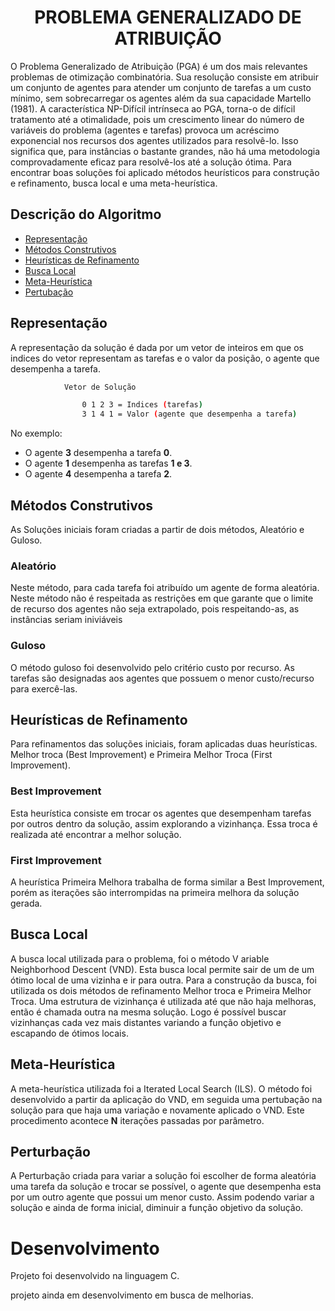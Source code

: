   #  <center> PROBLEMA GENERALIZADO DE ATRIBUIÇÃO </center>

O Problema Generalizado de Atribuição (PGA) é um dos mais relevantes problemas de otimização combinatória. Sua resolução consiste em atribuir um conjunto de
agentes para atender um conjunto de tarefas a um custo mínimo, sem sobrecarregar os
agentes além da sua capacidade Martello (1981). A característica NP-Difícil intrínseca
ao PGA, torna-o de difícil tratamento até a otimalidade, pois um crescimento linear do
número de variáveis do problema (agentes e tarefas) provoca um acréscimo exponencial
nos recursos dos agentes utilizados para resolvê-lo. Isso significa que, para instâncias o
bastante grandes, não há uma metodologia comprovadamente eficaz para resolvê-los até
a solução ótima.
Para encontrar boas soluções foi aplicado métodos heurísticos para construção e
refinamento, busca local e uma meta-heurística.


 

 ## Descrição do Algoritmo

- [Representação](#Representação)
- [Métodos Construtivos](#Métodos-Construtivos)
- [Heurísticas de Refinamento](#Heurísticas-de-Refinamento)
- [Busca Local](#Busca-Local)
- [Meta-Heurística](#Meta-Heurística)
- [Pertubação](#Pertubação)


## Representação

A representação da solução é dada por um vetor de inteiros em que os indices do
vetor representam as tarefas e o valor da posição, o agente que desempenha a tarefa.

```sh
            Vetor de Solução

                0 1 2 3 = Indices (tarefas)
                3 1 4 1 = Valor (agente que desempenha a tarefa)
```
No exemplo: 

- O agente **3** desempenha a tarefa **0**. 
- O agente **1** desempenha as tarefas **1 e 3**. 
- O agente **4** desempenha a tarefa **2**. 


## Métodos Construtivos
As Soluções iniciais foram criadas a partir de dois métodos, Aleatório e Guloso. 
### Aleatório
Neste método, para cada tarefa foi atribuído um agente de forma aleatória. Neste
método não é respeitada as restrições em que garante que o limite de recurso dos
agentes não seja extrapolado, pois respeitando-as, as instâncias seriam iniviáveis
### Guloso 
O método guloso foi desenvolvido pelo critério custo por recurso. As tarefas são
designadas aos agentes que possuem o menor custo/recurso para exercê-las.
## Heurísticas de Refinamento
Para refinamentos das soluções iniciais, foram aplicadas duas heurísticas. Melhor
troca (Best Improvement) e Primeira Melhor Troca (First Improvement).

### Best Improvement
Esta heurística consiste em trocar os agentes que desempenham tarefas por outros
dentro da solução, assim explorando a vizinhança. Essa troca é realizada até encontrar a
melhor solução.

### First Improvement
A heurística Primeira Melhora trabalha de forma similar a Best Improvement,
porém as iterações são interrompidas na primeira melhora da solução gerada.

## Busca Local
A busca local utilizada para o problema, foi o método V ariable
Neighborhood Descent (VND). Esta busca local permite sair de um de um ótimo local
de uma vizinha e ir para outra. Para a construção da busca, foi utilizada os dois métodos de refinamento Melhor troca e Primeira Melhor Troca. Uma estrutura de vizinhança é
utilizada até que não haja melhoras, então é chamada outra na mesma solução. Logo é
possível buscar vizinhanças cada vez mais distantes variando a função objetivo e escapando
de ótimos locais.

## Meta-Heurística 
A meta-heurística utilizada foi a Iterated Local Search (ILS). O método foi desenvolvido a partir da aplicação do VND, em seguida uma pertubação na solução para que
haja uma variação e novamente aplicado o VND. Este procedimento acontece **N** iterações
passadas por parâmetro.
## Perturbação

A Perturbação criada para variar a solução foi escolher de forma aleatória uma
tarefa da solução e trocar se possível, o agente que desempenha esta por um outro agente
que possui um menor custo.
Assim podendo variar a solução e ainda de forma inicial, diminuir a função objetivo
da solução.


# Desenvolvimento

Projeto foi desenvolvido na linguagem C.


projeto ainda em desenvolvimento em busca de melhorias. 
